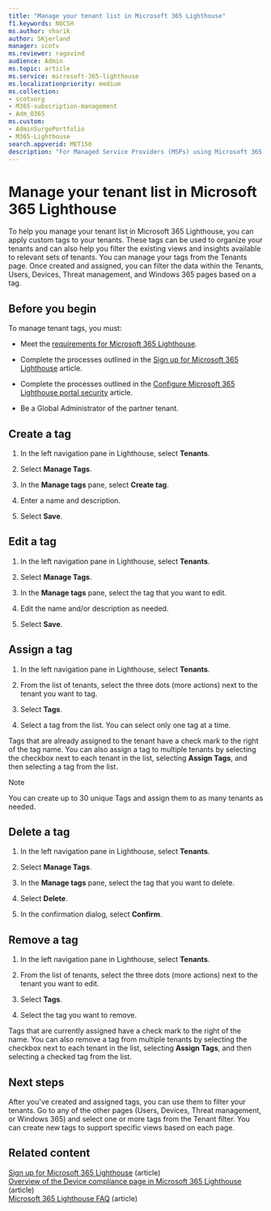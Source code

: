 ```yaml
---
title: "Manage your tenant list in Microsoft 365 Lighthouse"
f1.keywords: NOCSH
ms.author: sharik
author: SKjerland
manager: scotv
ms.reviewer: ragovind
audience: Admin
ms.topic: article
ms.service: microsoft-365-lighthouse
ms.localizationpriority: medium
ms.collection:
- scotvorg
- M365-subscription-management
- Adm_O365
ms.custom:
- AdminSurgePortfolio
- M365-Lighthouse
search.appverid: MET150
description: "For Managed Service Providers (MSPs) using Microsoft 365 Lighthouse, learn how to manage your tenant list."
---
```


# Manage your tenant list in Microsoft 365 Lighthouse

To help you manage your tenant list in Microsoft 365 Lighthouse, you can apply custom tags to your tenants. These tags can be used to organize your tenants and can also help you filter the existing views and insights available to relevant sets of tenants. You can manage your tags from the Tenants page. Once created and assigned, you can filter the data within the Tenants, Users, Devices, Threat management, and Windows 365 pages based on a tag.

## Before you begin

To manage tenant tags, you must:

- Meet the [requirements for Microsoft 365 Lighthouse](m365-lighthouse-requirements.md).

- Complete the processes outlined in the [Sign up for Microsoft 365 Lighthouse](m365-lighthouse-sign-up.md) article.

- Complete the processes outlined in the [Configure Microsoft 365 Lighthouse portal security](m365-lighthouse-configure-portal-security.md) article.

- Be a Global Administrator of the partner tenant.

## Create a tag

1. In the left navigation pane in Lighthouse, select **Tenants**.

2. Select **Manage Tags**.

3. In the **Manage tags** pane, select **Create tag**.

4. Enter a name and description.

5. Select **Save**.

## Edit a tag

1. In the left navigation pane in Lighthouse, select **Tenants**.

2. Select **Manage Tags**.

3. In the **Manage tags** pane, select the tag that you want to edit.

4. Edit the name and/or description as needed.

5. Select **Save**.

## Assign a tag

1. In the left navigation pane in Lighthouse, select **Tenants**.

2. From the list of tenants, select the three dots (more actions) next to the tenant you want to tag.

3. Select **Tags**.

4. Select a tag from the list. You can select only one tag at a time.

Tags that are already assigned to the tenant have a check mark to the right of the tag name. You can also assign a tag to multiple tenants by selecting the checkbox next to each tenant in the list, selecting **Assign Tags**, and then selecting a tag from the list.

> [!NOTE]
> You can create up to 30 unique Tags and assign them to as many tenants as needed.

## Delete a tag

1. In the left navigation pane in Lighthouse, select **Tenants**.

2. Select **Manage Tags**.

3. In the **Manage tags** pane, select the tag that you want to delete.

4. Select **Delete**.

5. In the confirmation dialog, select **Confirm**.

## Remove a tag

1. In the left navigation pane in Lighthouse, select **Tenants**.

2. From the list of tenants, select the three dots (more actions) next to the tenant you want to edit.

3. Select **Tags**.

4. Select the tag you want to remove.

Tags that are currently assigned have a check mark to the right of the name. You can also remove a tag from multiple tenants by selecting the checkbox next to each tenant in the list, selecting **Assign Tags**, and then selecting a checked tag from the list.

## Next steps

After you've created and assigned tags, you can use them to filter your tenants. Go to any of the other pages (Users, Devices, Threat management, or Windows 365) and select one or more tags from the Tenant filter. You can create new tags to support specific views based on each page.

## Related content

[Sign up for Microsoft 365 Lighthouse](m365-lighthouse-sign-up.md) (article)\
[Overview of the Device compliance page in Microsoft 365 Lighthouse](m365-lighthouse-device-compliance-page-overview.md) (article)\
[Microsoft 365 Lighthouse FAQ](m365-lighthouse-faq.yml) (article)
